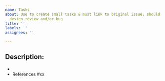 ```yaml
---
name: Tasks
about: Use to create small tasks & must link to original issue; should be items from
  design review and/or bug
title: ''
labels: ''
assignees: ''

---
```


## Description:
- 
- References #xx
